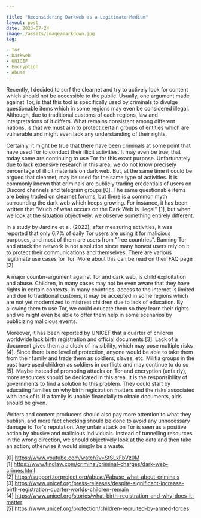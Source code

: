 ```yaml
---

title: "Reconsidering Darkweb as a Legitimate Medium"
layout: post
date: 2023-07-24
image: /assets/image/markdown.jpg
tag:

- Tor
- Darkweb
- UNICEF
- Encryption
- Abuse
---
```


Recently, I decided to surf the clearnet and try to actively look for content which should not be accessible to the public. Usually, one argument made against Tor, is that this tool is specifically used by criminals to divulge questionable items which in some regions may even be considered illegal. Although, due to traditional customs of each regions, law and interpretations of it differs. What remains consistent among different nations, is that we must aim to protect certain groups of entities which are vulnerable and might even lack any understanding of their rights.


Certainly, it might be true that there have been criminals at some point that have used Tor to conduct their illicit activities. It may even be true, that today some are continuing to use Tor for this exact purpose. Unfortunately due to lack extensive research in this area, we do not know precisely percentage of illicit materials on dark web. But, at the same time it could be argued that clearnet, may be used for the same type of activities. It is commonly known that criminals are publicly trading credentials of users on Discord channels and telegram groups [0]. The same questionable items are being traded on clearnet forums, but there is a common myth surrounding the dark web which keeps growing. For instance, it has been written that "Much of what occurs on the Dark Web is illegal" [1], but when we look at the situation objectively, we observe something entirely different.

In a study by Jardine et al. (2022), after measuring activities, it was reported that only 6.7% of daily Tor users are using it for malicious purposes, and most of them are users from "free countries". Banning Tor and attack the network is not a solution since many honest users rely on it to protect their communications and themselves. There are various legitimate use cases for Tor. More about this can be read on their FAQ page [2].

A major counter-argument against Tor and dark web, is child exploitation and abuse. Children, in many cases may not be even aware that they have rights in certain contexts. In many countries, access to the Internet is limited and due to traditional customs, it may be accepted in some regions which are not yet modernized to mistreat children due to lack of education. By allowing them to use Tor, we could educate them so they learn their rights and we might even be able to offer them help in some scenarios by publicizing malicious events.
                                                                                                                                                                                     
Moreover, it has been reported by UNICEF that a quarter of children worldwide lack birth registration and official documents [3]. Lack of a document gives them a a cloak of invisibility, which may pose multiple risks [4]. Since there is no level of protection, anyone would be able to take them from their family and trade them as soldiers, slaves, etc. Militia groups in the past have used children as soldiers in conflicts and may continue to do so [5]. Maybe instead of promoting attacks on Tor and encryption (unfairly), more resources should be dedicated in this area. It is the responsibility of governments to find a solution to this problem. They could start by educating families on why birth registration matters and the risks associated with lack of it. If a family is unable financially to obtain documents, aids should be given.                                                                
                                                                                                                                                                                     
Writers and content producers should also pay more attention to what they publish, and more fact checking should be done to avoid any unnecessary damage to Tor's reputation. Any unfair attack on Tor is seen as a positive action by abusive and malicious individuals. Instead of tunnelling resources in the wrong direction, we should objectively look at the data and then take an action, otherwise it would simply be a waste.                                                                                                                        
                                                                                                                                                                                     
[0] https://www.youtube.com/watch?v=StSLxFbVz0M                                                                                                                                      
[1] https://www.findlaw.com/criminal/criminal-charges/dark-web-crimes.html                                                                                                           
[2] https://support.torproject.org/abuse/#abuse_what-about-criminals                                                                                                                 
[3] https://www.unicef.org/press-releases/despite-significant-increase-birth-registration-quarter-worlds-children-remain                                                             
[4] https://www.unicef.org/stories/what-birth-registration-and-why-does-it-matter                                                                                                    
[5] https://www.unicef.org/protection/children-recruited-by-armed-forces                                                                                                             
